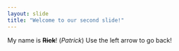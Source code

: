 ```yaml
---
layout: slide
title: "Welcome to our second slide!"
---
```

My name is ~~**Rick**~~! (*Patrick*)
Use the left arrow to go back!
